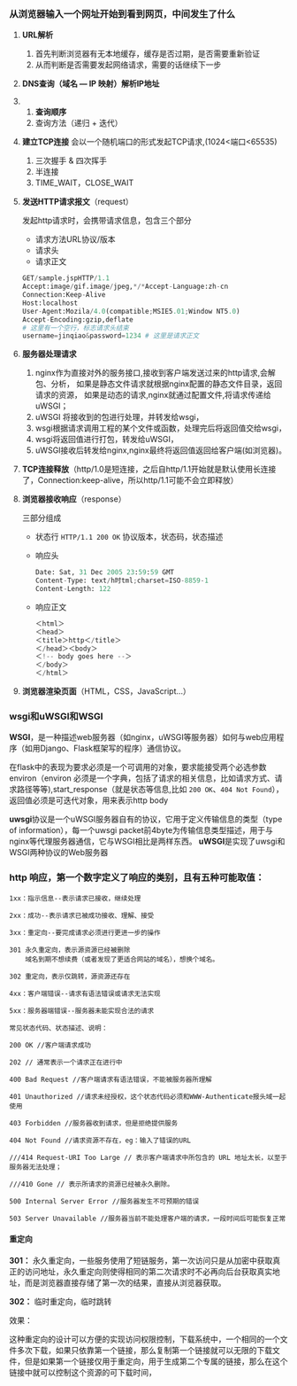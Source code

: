 ### **从浏览器输入一个网址开始到看到网页，中间发生了什么**

1. **URL解析**

   1. 首先判断浏览器有无本地缓存，缓存是否过期，是否需要重新验证
   2. 从而判断是否需要发起网络请求，需要的话继续下一步

2. **DNS查询（域名 — IP 映射）解析IP地址**

3. 1. **查询顺序**
   2. 查询方法（递归 + 迭代）

4. **建立TCP连接** 会以一个随机端口的形式发起TCP请求,(1024<端口<65535)

   1. 三次握手 & 四次挥手
   2. 半连接
   3. TIME_WAIT，CLOSE_WAIT

5. **发送HTTP请求报文**（request）

   发起http请求时，会携带请求信息，包含三个部分

   - 请求方法URL协议/版本
   - 请求头
   - 请求正文

   ```python
   GET/sample.jspHTTP/1.1
   Accept:image/gif.image/jpeg,*/*Accept-Language:zh-cn
   Connection:Keep-Alive
   Host:localhost
   User-Agent:Mozila/4.0(compatible;MSIE5.01;Window NT5.0)
   Accept-Encoding:gzip,deflate
   # 这里有一个空行，标志请求头结束
   username=jinqiao&password=1234 # 这里是请求正文
   ```

6. **服务器处理请求**

   1. nginx作为直接对外的服务接口,接收到客户端发送过来的http请求,会解包、分析，
      如果是静态文件请求就根据nginx配置的静态文件目录，返回请求的资源，
      如果是动态的请求,nginx就通过配置文件,将请求传递给uWSGI；
   2. uWSGI 将接收到的包进行处理，并转发给wsgi，
   3. wsgi根据请求调用工程的某个文件或函数，处理完后将返回值交给wsgi，
   4. wsgi将返回值进行打包，转发给uWSGI，
   5. uWSGI接收后转发给nginx,nginx最终将返回值返回给客户端(如浏览器)。

7. **TCP连接释放**（http/1.0是短连接，之后自http/1.1开始就是默认使用长连接了，Connection:keep-alive，所以http/1.1可能不会立即释放）

8. **浏览器接收响应**（response）

   三部分组成

   - 状态行  `HTTP/1.1 200 OK` 协议版本，状态码，状态描述

   - 响应头

     ```python
     Date: Sat, 31 Dec 2005 23:59:59 GMT
     Content-Type: text/h时tml;charset=ISO-8859-1
     Content-Length: 122
     ```

   - 响应正文

     ```python
     ＜html＞
     ＜head＞
     ＜title＞http＜/title＞
     ＜/head＞＜body＞
     ＜!-- body goes here --＞
     ＜/body＞
     ＜/html＞
     ```

9. **浏览器渲染页面**（HTML，CSS，JavaScript…）

### wsgi和uWSGI和WSGI

**WSGI**，是一种描述web服务器（如nginx，uWSGI等服务器）如何与web应用程序（如用Django、Flask框架写的程序）通信协议。

在flask中的表现为要求必须是一个可调用的对象，要求能接受两个必选参数 environ（environ 必须是一个字典，包括了请求的相关信息，比如请求方式、请求路径等等),start_response（就是状态等信息,比如 `200 OK`、`404 Not Found`），返回值必须是可迭代对象，用来表示http body

**uwsgi**协议是一个uWSGI服务器自有的协议，它用于定义传输信息的类型（type of information），每一个uwsgi packet前4byte为传输信息类型描述，用于与nginx等代理服务器通信，它与WSGI相比是两样东西。
**uWSGI**是实现了uwsgi和WSGI两种协议的Web服务器

### http 响应，第一个数字定义了响应的类别，且有五种可能取值：

```
1xx：指示信息--表示请求已接收，继续处理

2xx：成功--表示请求已被成功接收、理解、接受

3xx：重定向--要完成请求必须进行更进一步的操作

301 永久重定向，表示源资源已经被删除
	域名到期不想续费（或者发现了更适合网站的域名），想换个域名。

302 重定向，表示仅跳转，源资源还存在

4xx：客户端错误--请求有语法错误或请求无法实现

5xx：服务器端错误--服务器未能实现合法的请求

常见状态代码、状态描述、说明：

200 OK //客户端请求成功

202 // 通常表示一个请求正在进行中

400 Bad Request //客户端请求有语法错误，不能被服务器所理解

401 Unauthorized //请求未经授权，这个状态代码必须和WWW-Authenticate报头域一起使用

403 Forbidden //服务器收到请求，但是拒绝提供服务

404 Not Found //请求资源不存在，eg：输入了错误的URL

///414 Request-URI Too Large // 表示客户端请求中所包含的 URL 地址太长，以至于服务器无法处理；

///410 Gone // 表示所请求的资源已经被永久删除。

500 Internal Server Error //服务器发生不可预期的错误

503 Server Unavailable //服务器当前不能处理客户端的请求，一段时间后可能恢复正常
```



#### 重定向

**301：** 永久重定向，一些服务使用了短链服务，第一次访问只是从加密中获取真正的访问地址，永久重定向则使得相同的第二次请求时不必再向后台获取真实地址，而是浏览器直接存储了第一次的结果，直接从浏览器获取。

**302：** 临时重定向，临时跳转

效果：

​	这种重定向的设计可以方便的实现访问权限控制，下载系统中，一个相同的一个文件多次下载，如果只依靠第一个链接，那么复制第一个链接就可以无限的下载文件，但是如果第一个链接仅用于重定向，用于生成第二个专属的链接，那么在这个链接中就可以控制这个资源的可下载时间，
